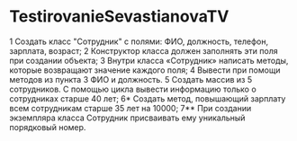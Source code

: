 # TestirovanieSevastianovaTV
1 Создать класс "Сотрудник" с полями: ФИО, должность, телефон, зарплата, возраст;
2 Конструктор класса должен заполнять эти поля при создании объекта;
3 Внутри класса «Сотрудник» написать методы, которые возвращают значение каждого поля;
4 Вывести при помощи методов из пункта 3 ФИО и должность.
5 Создать массив из 5 сотрудников. С помощью цикла вывести информацию только о сотрудниках старше 40 лет;
6* Создать метод, повышающий зарплату всем сотрудникам старше 35 лет на 10000;
7** При создании экземпляра класса Сотрудник присваивать ему уникальный порядковый номер.
